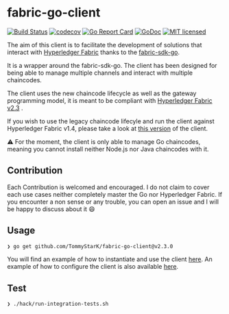 # fabric-go-client

[![Build Status](https://travis-ci.org/TommyStarK/fabric-go-client.svg?branch=master)](https://travis-ci.org/TommyStarK/fabric-go-client)
[![codecov](https://codecov.io/gh/TommyStarK/fabric-go-client/branch/master/graph/badge.svg)](https://codecov.io/gh/TommyStarK/fabric-go-client)
[![Go Report Card](https://goreportcard.com/badge/github.com/TommyStarK/fabric-go-client)](https://goreportcard.com/report/github.com/TommyStarK/fabric-go-client)
[![GoDoc](https://godoc.org/github.com/TommyStarK/fabric-go-client?status.svg)](https://pkg.go.dev/github.com/TommyStarK/fabric-go-client@v2.3.0?tab=doc)
[![MIT licensed](https://img.shields.io/badge/license-MIT-blue.svg)](./LICENSE)

The aim of this client is to facilitate the development of solutions that interact with [Hyperledger Fabric](https://hyperledger-fabric.readthedocs.io/en/release-2.3/) thanks to the [fabric-sdk-go](https://github.com/hyperledger/fabric-sdk-go).

It is a wrapper around the fabric-sdk-go. The client has been designed for being able to manage multiple channels and interact with multiple chaincodes.

The client uses the new chaincode lifecycle as well as the gateway programming model, it is meant to be compliant with [Hyperledger Fabric v2.3](https://hyperledger-fabric.readthedocs.io/en/release-2.3/) .

If you wish to use the legacy chaincode lifecyle and run the client against Hyperledger Fabric v1.4, please take a look at [this version](https://github.com/TommyStarK/fabric-go-client/tree/v1.4) of the client.

:warning: For the moment, the client is only able to manage Go chaincodes, meaning you cannot install neither Node.js nor Java chaincodes with it.

## Contribution

Each Contribution is welcomed and encouraged. I do not claim to cover each use cases neither completely master the Go nor Hyperledger Fabric. If you encounter a non sense or any trouble, you can open an issue and I will be happy to discuss about it :smile:

## Usage

```bash
❯ go get github.com/TommyStarK/fabric-go-client@v2.3.0
```

You will find an example of how to instantiate and use the client [here](https://github.com/TommyStarK/fabric-go-client/blob/master/example_test.go). An example of how to configure the client is also available [here](https://github.com/TommyStarK/fabric-go-client/blob/master/testdata/organizations/org1/client-config.yaml).

## Test

```bash
❯ ./hack/run-integration-tests.sh
```
